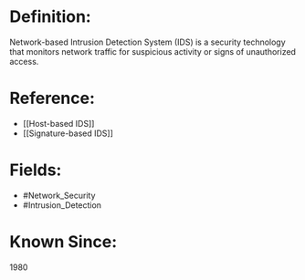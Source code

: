

# Definition:
Network-based Intrusion Detection System (IDS) is a security technology that monitors network traffic for suspicious activity or signs of unauthorized access.

# Reference:
- [[Host-based IDS]]
- [[Signature-based IDS]]

# Fields: 
- #Network_Security
- #Intrusion_Detection

# Known Since:
1980

